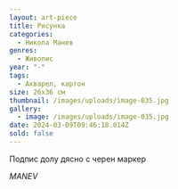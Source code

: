 ```yaml
---
layout: art-piece
title: Рисунка
categories:
  - Никола Манев
genres:
  - Живопис
year: "-"
tags:
  - Акварел, картон
size: 26х36 см
thumbnail: /images/uploads/image-035.jpg
gallery:
  - image: /images/uploads/image-035.jpg
date: 2024-03-09T09:46:18.014Z
sold: false
---
```

Подпис долу дясно с черен маркер

*MANEV*
